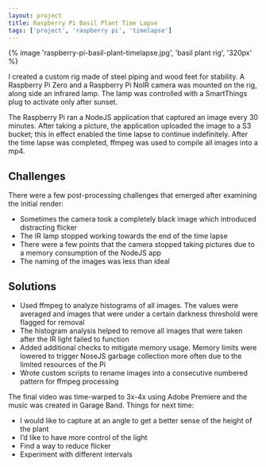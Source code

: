 ```yaml
---
layout: project
title: Raspberry Pi Basil Plant Time Lapse
tags: ['project', 'raspberry pi', 'timelapse']
---
```


{% image 'raspberry-pi-basil-plant-timelapse.jpg', 'basil plant rig', '320px' %}

I created a custom rig made of steel piping and wood feet for stability. A Raspberry Pi Zero and a Raspberry Pi NoIR camera was mounted on the rig, along side an infrared lamp. The lamp was controlled with a SmartThings plug to activate only after sunset.

The Raspberry Pi ran a NodeJS application that captured an image every 30 minutes. After taking a picture, the application uploaded the image to a S3 bucket; this in effect enabled the time lapse to continue indefinitely.
After the time lapse was completed, ffmpeg was used to compile all images into a mp4.

## Challenges

There were a few post-processing challenges that emerged after examining the initial render:

-   Sometimes the camera took a completely black image which introduced distracting flicker
-   The IR lamp stopped working towards the end of the time lapse
-   There were a few points that the camera stopped taking pictures due to a memory consumption of the NodeJS app
-   The naming of the images was less than ideal

## Solutions

-   Used ffmpeg to analyze histograms of all images. The values were averaged and images that were under a certain darkness threshold were flagged for removal
-   The histogram analysis helped to remove all images that were taken after the IR light failed to function
-   Added additional checks to mitigate memory usage. Memory limits were lowered to trigger NoseJS garbage collection more often due to the limited resources of the Pi
-   Wrote custom scripts to rename images into a consecutive numbered pattern for ffmpeg processing

The final video was time-warped to 3x-4x using Adobe Premiere and the music was created in Garage Band.
Things for next time:

-   I would like to capture at an angle to get a better sense of the height of the plant
-   I’d like to have more control of the light
-   Find a way to reduce flicker
-   Experiment with different intervals
